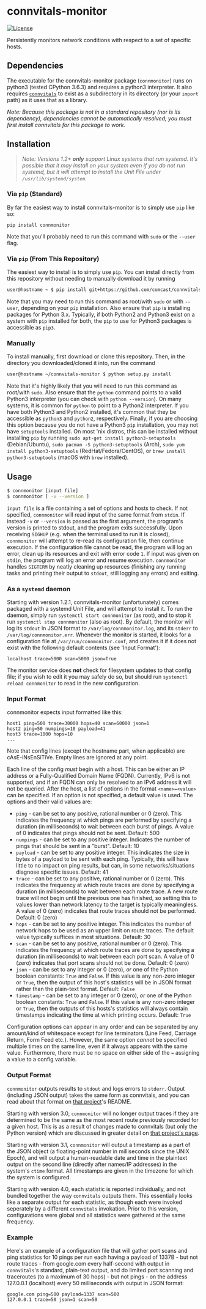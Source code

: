 # connvitals-monitor

[![License](https://img.shields.io/badge/License-Apache%202.0-blue.svg)](https://opensource.org/licenses/Apache-2.0)

Persistently monitors network conditions with respect to a set of specific hosts.

## Dependencies
The executable for the connvitals-monitor package (`connmonitor`) runs on python3 (tested CPython 3.6.3) and requires a python3 interpreter. It also requires [`connvitals`](https://github.com/comcast/connvitals) to exist as a subdirectory in its directory (or your `import` path) as it uses that as a library.

*Note: Because this package is not in a standard repository (nor is its dependency), dependencies cannot be automatically resolved; you must first install connvitals for this package to work.*

## Installation
> *Note: Versions 1.2+ **only** support Linux systems that run systemd. It's possible that it may install on your system even if you do not run systemd, but it will attempt to install the Unit File under `/usr/lib/systemd/system`.*

### Via `pip` (Standard)
By far the easiest way to install connvitals-monitor is to simply use `pip` like so:
```
pip install connmonitor
```
Note that you'll probably need to run this command with `sudo` or the `--user` flag.

### Via `pip` (From This Repository)
The easiest way to install is to simply use `pip`. You can install directly from this repository without needing to manually download it by running
```bash
user@hostname ~ $ pip install git+https://github.com/comcast/connvitals-monitor.git#egg=connmonitor
```
Note that you may need to run this command as root/with `sudo` or with `--user`, depending on your `pip` installation. Also ensure that `pip` is installing packages for Python 3.x. Typically, if both Python2 and Python3 exist on a system with `pip` installed for both, the `pip` to use for Python3 packages is accessible as `pip3`.

### Manually
To install manually, first download or clone this repository. Then, in the directory you downloaded/cloned it into, run the command
```bash
user@hostname ~/connvitals-monitor $ python setup.py install
```
Note that it's highly likely that you will need to run this command as root/with `sudo`. Also ensure that the `python` command points to a valid Python3 interpreter (you can check with `python --version`). On many systems, it is common for `python` to point to a Python2 interpreter. If you have both Python3 and Python2 installed, it's common that they be accessible as `python3` and `python2`, respectively.
Finally, if you are choosing this option because you do not have a Python3 `pip` installation, you may not have `setuptools` installed. On most 'nix distros, this can be installed without installing `pip` by running `sudo apt-get install python3-setuptools` (Debian/Ubuntu), `sudo pacman -S python3-setuptools` (Arch), `sudo yum install python3-setuptools` (RedHat/Fedora/CentOS), or `brew install python3-setuptools` (macOS with `brew` installed).

## Usage
```bash
$ connmonitor [input file]
$ connmonitor [ -v --version ]
```
`input file` is a file containing a set of options and hosts to check. If not specified, `connmonitor` will read input of the same format from `stdin`. If instead `-v` or `--version` is passed as the first argument, the program's version is printed to stdout, and the program exits successfully.
Upon receiving `SIGHUP` (e.g. when the terminal used to run it is closed), `connmonitor` will attempt to re-read its configuration file, then continue execution. If the configuration file cannot be read, the program will log an error, clean up its resources and exit with error code `1`. If input was given on `stdin`, the program will log an error and resume execution.
`connmonitor` handles `SIGTERM` by neatly cleaning up resources (finishing any running tasks and printing their output to `stdout`, still logging any errors) and exiting.

### As a `systemd` daemon
Starting with version 1.2.1, connvitals-monitor (unfortunately) comes packaged with a systemd Unit File, and will attempt to install it. To run the daemon, simply run `systemctl start connmonitor` (as root), and to stop it run `systemctl stop connmonitor` (also as root). By default, the monitor will log its `stdout` in JSON format to `/var/log/connmonitor.log`, and its `stderr` to `/var/log/connmonitor.err`. Whenever the monitor is started, it looks for a configuration file at `/var/run/connmonitor.conf`, and creates it if it does not exist with the following default contents (see 'Input Format'):
```
localhost trace=5000 scan=5000 json=True
```
The monitor service does **not** check for filesystem updates to that config file; if you wish to edit it you may safely do so, but should run `systemctl reload connmonitor` to read in the new configuration.

### Input Format
connmonitor expects input formatted like this:
```
host1 ping=500 trace=30000 hops=40 scan=60000 json=1
host2 ping=50 numpings=10 payload=41
host3 trace=1000 hops=10
...
```
Note that config lines (except the hostname part, when applicable) are cAsE-iNsEnSiTiVe. Empty lines are ignored at any point.

Each line of the config *must* begin with a host. This can be either an IP address or a Fully-Qualified Domain Name (FQDN). Currently, IPv6 is not supported, and if an FQDN can only be resolved to an IPv6 address it will not be queried.
After the host, a list of options in the format `<name>=<value>` can be specified. If an option is not specified, a default value is used. The options and their valid values are:

* `ping` - can be set to any positive, rational number or 0 (zero). This indicates the frequency at which pings are performed by specifying a duration (in milliseconds) to wait between each burst of pings. A value of 0 indicates that pings should not be sent. Default: 500
* `numpings` - can be set to any positive integer. Indicates the number of pings that should be sent in a "burst". Default: 10
* `payload` - can be set to any positive integer. This indicates the size in bytes of a payload to be sent with each ping. Typically, this will have little to no impact on ping results, but can, in some networks/situations diagnose specific issues. Default: 41
* `trace` - can be set to any positive, rational number or 0 (zero). This indicates the frequency at which route traces are done by specifying a duration (in milliseconds) to wait between each route trace. A new route trace will not begin until the previous one has finished, so setting this to values lower than network latency to the target is typically meaningless. A value of 0 (zero) indicates that route traces should not be performed. Default: 0 (zero)
* `hops` - can be set to any positive integer. This indicates the number of network hops to be used as an upper limit on route traces. The default value typically suffices in most situations. Default: 30
* `scan` - can be set to any positive, rational number or 0 (zero). This indicates the frequency at which route traces are done by specifying a duration (in milliseconds) to wait between each port scan. A value of 0 (zero) indicates that port scans should not be done. Default: 0 (zero)
* `json` - can be set to any integer or 0 (zero), _or_ one of the Python boolean constants: `True` and `False`. If this value is any non-zero integer or `True`, then the output of this host's statistics will be in JSON format rather than the plain-text format. Default: `False`
* `timestamp` - can be set to any integer or 0 (zero), _or_ one of the Python boolean constants: `True` and `False`. If this value is any non-zero integer or `True`, then the outputs of this hosts's statistics will always contain timestamps indicating the time at which printing occurs. Default: `True`

Configuration options can appear in any order and can be separated by any amount/kind of whitespace except for line terminators (Line Feed, Carriage Return, Form Feed etc.). However, the same option _cannot_ be specified multiple times on the same line, even if it always appears with the same value. Furthermore, there must be no space on either side of the `=` assigning a value to a config variable.


### Output Format
`connmonitor` outputs results to `stdout` and logs errors to `stderr`. Output (including JSON output) takes the same form as connvitals, and you can read about that format on [that project](https://github.com/comcast/connvitals)'s README.

Starting with version 3.0, `connmonitor` will no longer output traces if they are determined to be the same as the most recent route previously recorded for a given host. This is as a result of changes made to connvitals (but only the Python version) which are discussed in greater detail on [that project's page](https://github.com/comcast/connvitals).

Starting with version 3.1, `connmonitor` will output a timestamp as a part of the JSON object (a floating-point number in milliseconds since the UNIX Epoch), and will output a human-readable date and time in the plaintext output on the second line (directly after names/IP addresses) in the system's `ctime` format. All timestamps are given in the timezone for which the system is configured.

Starting with version 4.0, each statistic is reported individually, and not bundled together the way `connvitals` outputs them. This essentially looks like a separate output for each statistic, as though each were invoked seperately by a different `connvitals` invokation. Prior to this version, configurations were global and all statistics were gathered at the same frequency.


### Example
Here's an example of a configuration file that will gather port scans and ping statistics for 10 pings per run each having a payload of 1337B - but not route traces - from google.com every half-second with output in `connvitals`'s standard, plain-text output, and do limited port scanning and traceroutes (to a maximum of 30 hops) - but not pings - on the address 127.0.0.1 (localhost) every 50 milliseconds with output in JSON format:
```
google.com ping=500 payload=1337 scan=500
127.0.0.1 trace=50 json=1 scan=50
```

